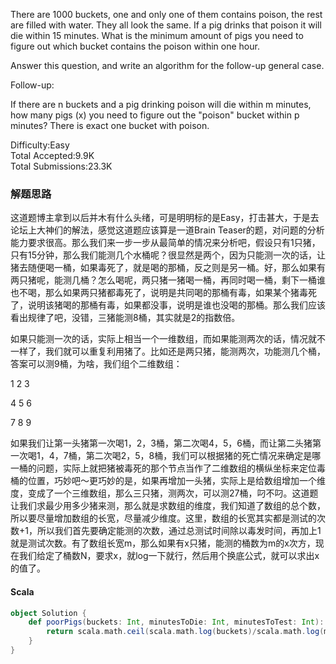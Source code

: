 There are 1000 buckets, one and only one of them contains poison, the rest are filled with water. They all look the same. If a pig drinks that poison it will die within 15 minutes. What is the minimum amount of pigs you need to figure out which bucket contains the poison within one hour.

Answer this question, and write an algorithm for the follow-up general case.

Follow-up:

If there are n buckets and a pig drinking poison will die within m minutes, how many pigs (x) you need to figure out the "poison" bucket within p minutes? There is exact one bucket with poison.

Difficulty:Easy  
Total Accepted:9.9K  
Total Submissions:23.3K  


### 解题思路
这道题博主拿到以后并木有什么头绪，可是明明标的是Easy，打击甚大，于是去论坛上大神们的解法，感觉这道题应该算是一道Brain Teaser的题，对问题的分析能力要求很高。那么我们来一步一步从最简单的情况来分析吧，假设只有1只猪，只有15分钟，那么我们能测几个水桶呢？很显然是两个，因为只能测一次的话，让猪去随便喝一桶，如果毒死了，就是喝的那桶，反之则是另一桶。好，那么如果有两只猪呢，能测几桶？怎么喝呢，两只猪一猪喝一桶，再同时喝一桶，剩下一桶谁也不喝，那么如果两只猪都毒死了，说明是共同喝的那桶有毒，如果某个猪毒死了，说明该猪喝的那桶有毒，如果都没事，说明是谁也没喝的那桶。那么我们应该看出规律了吧，没错，三猪能测8桶，其实就是2的指数倍。

如果只能测一次的话，实际上相当一个一维数组，而如果能测两次的话，情况就不一样了，我们就可以重复利用猪了。比如还是两只猪，能测两次，功能测几个桶，答案可以测9桶，为啥，我们组个二维数组：

1  2  3

4  5  6

7  8  9

如果我们让第一头猪第一次喝1，2，3桶，第二次喝4，5，6桶，而让第二头猪第一次喝1，4，7桶，第二次喝2，5，8桶，我们可以根据猪的死亡情况来确定是哪一桶的问题，实际上就把猪被毒死的那个节点当作了二维数组的横纵坐标来定位毒桶的位置，巧妙吧～更巧妙的是，如果再增加一头猪，实际上是给数组增加一个维度，变成了一个三维数组，那么三只猪，测两次，可以测27桶，叼不叼。这道题让我们求最少用多少猪来测，那么就是求数组的维度，我们知道了数组的总个数，所以要尽量增加数组的长宽，尽量减少维度。这里，数组的长宽其实都是测试的次数+1，所以我们首先要确定能测的次数，通过总测试时间除以毒发时间，再加上1就是测试次数。有了数组长宽m，那么如果有x只猪，能测的桶数为m的x次方，现在我们给定了桶数N，要求x，就log一下就行，然后用个换底公式，就可以求出x的值了。
#### Scala
```scala
object Solution {
    def poorPigs(buckets: Int, minutesToDie: Int, minutesToTest: Int): Int = {
        return scala.math.ceil(scala.math.log(buckets)/scala.math.log(minutesToTest/minutesToDie+1)).toInt
    }
}
```